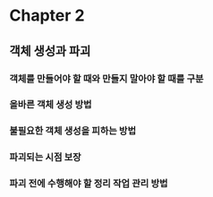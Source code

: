 # Chapter 2
## 객체 생성과 파괴
### 객체를 만들어야 할 때와 만들지 말아야 할 때를 구분
### 올바른 객체 생성 방법
### 불필요한 객체 생성을 피하는 방법
### 파괴되는 시점 보장
### 파괴 전에 수행해야 할 정리 작업 관리 방법
